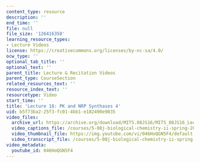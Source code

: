 ```yaml
---
content_type: resource
description: ''
end_time: ''
file: null
file_size: '126416350'
learning_resource_types:
- Lecture Videos
license: https://creativecommons.org/licenses/by-nc-sa/4.0/
ocw_type: ''
optional_tab_title: ''
optional_text: ''
parent_title: Lecture & Recitation Videos
parent_type: CourseSection
related_resources_text: ''
resource_index_text: ''
resourcetype: Video
start_time: ''
title: 'Lecture 18: PK and NRP Synthases 4'
uid: b5f73ba2-25f3-fc01-4bb1-e182490e9835
video_files:
  archive_url: https://archive.org/download/MIT5.08JS16/MIT5_08JS16_Lecture_18_300k.mp4
  video_captions_file: /courses/5-08j-biological-chemistry-ii-spring-2016/a8458fb75b9855c9b275569b6b34b7fe_046HoQGN5F4.vtt
  video_thumbnail_file: https://img.youtube.com/vi/046HoQGN5F4/default.jpg
  video_transcript_file: /courses/5-08j-biological-chemistry-ii-spring-2016/587941b023e979b8b0436e5099e1fdcc_046HoQGN5F4.pdf
video_metadata:
  youtube_id: 046HoQGN5F4
---
```


